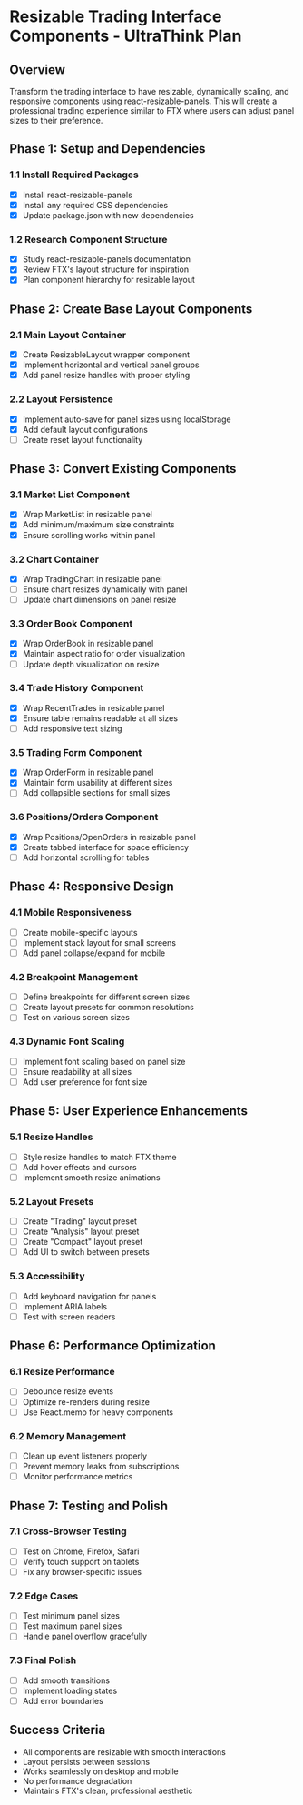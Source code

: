 # Resizable Trading Interface Components - UltraThink Plan

## Overview
Transform the trading interface to have resizable, dynamically scaling, and responsive components using react-resizable-panels. This will create a professional trading experience similar to FTX where users can adjust panel sizes to their preference.

## Phase 1: Setup and Dependencies

### 1.1 Install Required Packages
- [x] Install react-resizable-panels
- [x] Install any required CSS dependencies
- [x] Update package.json with new dependencies

### 1.2 Research Component Structure
- [x] Study react-resizable-panels documentation
- [x] Review FTX's layout structure for inspiration
- [x] Plan component hierarchy for resizable layout

## Phase 2: Create Base Layout Components

### 2.1 Main Layout Container
- [x] Create ResizableLayout wrapper component
- [x] Implement horizontal and vertical panel groups
- [x] Add panel resize handles with proper styling

### 2.2 Layout Persistence
- [x] Implement auto-save for panel sizes using localStorage
- [x] Add default layout configurations
- [ ] Create reset layout functionality

## Phase 3: Convert Existing Components

### 3.1 Market List Component
- [x] Wrap MarketList in resizable panel
- [x] Add minimum/maximum size constraints
- [x] Ensure scrolling works within panel

### 3.2 Chart Container
- [x] Wrap TradingChart in resizable panel
- [ ] Ensure chart resizes dynamically with panel
- [ ] Update chart dimensions on panel resize

### 3.3 Order Book Component
- [x] Wrap OrderBook in resizable panel
- [x] Maintain aspect ratio for order visualization
- [ ] Update depth visualization on resize

### 3.4 Trade History Component
- [x] Wrap RecentTrades in resizable panel
- [x] Ensure table remains readable at all sizes
- [ ] Add responsive text sizing

### 3.5 Trading Form Component
- [x] Wrap OrderForm in resizable panel
- [x] Maintain form usability at different sizes
- [ ] Add collapsible sections for small sizes

### 3.6 Positions/Orders Component
- [x] Wrap Positions/OpenOrders in resizable panel
- [x] Create tabbed interface for space efficiency
- [ ] Add horizontal scrolling for tables

## Phase 4: Responsive Design

### 4.1 Mobile Responsiveness
- [ ] Create mobile-specific layouts
- [ ] Implement stack layout for small screens
- [ ] Add panel collapse/expand for mobile

### 4.2 Breakpoint Management
- [ ] Define breakpoints for different screen sizes
- [ ] Create layout presets for common resolutions
- [ ] Test on various screen sizes

### 4.3 Dynamic Font Scaling
- [ ] Implement font scaling based on panel size
- [ ] Ensure readability at all sizes
- [ ] Add user preference for font size

## Phase 5: User Experience Enhancements

### 5.1 Resize Handles
- [ ] Style resize handles to match FTX theme
- [ ] Add hover effects and cursors
- [ ] Implement smooth resize animations

### 5.2 Layout Presets
- [ ] Create "Trading" layout preset
- [ ] Create "Analysis" layout preset
- [ ] Create "Compact" layout preset
- [ ] Add UI to switch between presets

### 5.3 Accessibility
- [ ] Add keyboard navigation for panels
- [ ] Implement ARIA labels
- [ ] Test with screen readers

## Phase 6: Performance Optimization

### 6.1 Resize Performance
- [ ] Debounce resize events
- [ ] Optimize re-renders during resize
- [ ] Use React.memo for heavy components

### 6.2 Memory Management
- [ ] Clean up event listeners properly
- [ ] Prevent memory leaks from subscriptions
- [ ] Monitor performance metrics

## Phase 7: Testing and Polish

### 7.1 Cross-Browser Testing
- [ ] Test on Chrome, Firefox, Safari
- [ ] Verify touch support on tablets
- [ ] Fix any browser-specific issues

### 7.2 Edge Cases
- [ ] Test minimum panel sizes
- [ ] Test maximum panel sizes
- [ ] Handle panel overflow gracefully

### 7.3 Final Polish
- [ ] Add smooth transitions
- [ ] Implement loading states
- [ ] Add error boundaries

## Success Criteria
- All components are resizable with smooth interactions
- Layout persists between sessions
- Works seamlessly on desktop and mobile
- No performance degradation
- Maintains FTX's clean, professional aesthetic